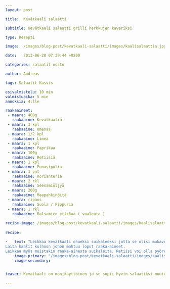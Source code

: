 ```yaml
---
layout: post

title:	Kevätkaali salaatti

subtitle: Kevätkaali salaatti grilli herkkujen kaveriksi

type: Resepti

image:	/images/blog-post/kevatkaali-salaatti/images/kaalisalaattia.jpg

date:	2013-06-28 07:39:44 +0200

categories: salaatit nosto

author: Andreas

tags: Salaatit Kasvis

esivalmistelu: 10 min
valmistuaika: 5 min
annoksia: 4:lle

raakaaineet:
 - maara: 400g	
   raakaaine: Kevätkaalia
 - maara: 3 kpl	
   raakaaine: Omenaa
 - maara: 1/2 kpl	
   raakaaine: Limeä
 - maara: 1 kpl	
   raakaaine: Paprikaa
 - maara: 100g	
   raakaaine: Retiisiä
 - maara: 1 kpl	
   raakaaine: Punasipulia
 - maara: 1 pnt	
   raakaaine: Korianteria
 - maara: 2 rkl	
   raakaaine: Seesamiöljyä
 - maara: 200g	
   raakaaine: Maapahkinöitä
 - maara: ripaus	
   raakaaine: Suola / Pippuria
 - maara: 1 rkl	
   raakaaine: Balsamico etikkaa ( vaaleata )
   
recipe-image: /images/blog-post/kevatkaali-salaatti/images/kaalisalaattia.jpg   
   
recipe:

-   text: "Leikkaa kevätkaali ohueksi suikaleeksi jotta se olisi mukavempi syödä.
Laita kaalit kulhoon johon mahtuu loput raaka-aineet.
Leikkaa myös muistakin raaka-ainesta suikaleita. Retiisi voi olla pyöreän muotoista suikaletta. Leikkaa korianteri pieneksi ja purista limen mehu kulhoon ja sekoita hyvin. Anna lisää aromaatteja lisäämällä seesamiöljyä ja mausta suolalla. Salaatti saa vetäytyä hetken jotta maut yhdistyvät."
    image-primary: "/images/blog-post/kevatkaali-salaatti/images/kaalisalaattia.jpg"
    image-secondary: 


teaser: Kevätkaali on monikäyttöinen ja se sopii hyvin salaatiksi muutenkin kuin raasteena. Tämä versio on raikas ja sopii hyvin rasvaisen pääraaka-aineen kanssa yhteen tasapainottamaan kokonaisuutta. Katso nyhtypössu resepti, jossa kaalisalaattia käytettiin lisäkkeenä.   

---
```


<section>
<p>

</p>
</section>